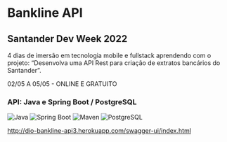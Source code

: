 # Bankline API

## Santander Dev Week 2022
 
4 dias de imersão em tecnologia mobile e fullstack aprendendo com o projeto: “Desenvolva uma API Rest para criação de extratos bancários do Santander”.

02/05 A 05/05 - ONLINE E GRATUITO

### API: Java e Spring Boot / PostgreSQL

<div align="left">
  <img src="https://img.shields.io/badge/-Java-red?style=for-the-badge" alt="Java">
  <img src="https://img.shields.io/badge/-Spring Boot-green?style=for-the-badge" alt="Spring Boot">
  <img src="https://img.shields.io/badge/-Maven-darkmagenta?style=for-the-badge" alt="Maven">
  <img src="https://img.shields.io/badge/-PostgreSQL-blue?style=for-the-badge" alt="PostgreSQL">
</div>

 http://dio-bankline-api3.herokuapp.com/swagger-ui/index.html

